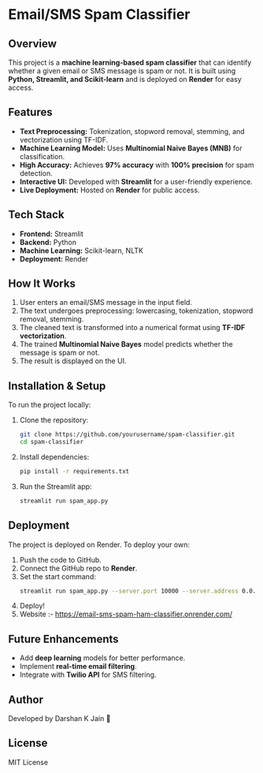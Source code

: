 # Email/SMS Spam Classifier

## Overview
This project is a **machine learning-based spam classifier** that can identify whether a given email or SMS message is spam or not. It is built using **Python, Streamlit, and Scikit-learn** and is deployed on **Render** for easy access.

## Features
- **Text Preprocessing:** Tokenization, stopword removal, stemming, and vectorization using TF-IDF.
- **Machine Learning Model:** Uses **Multinomial Naive Bayes (MNB)** for classification.
- **High Accuracy:** Achieves **97% accuracy** with **100% precision** for spam detection.
- **Interactive UI:** Developed with **Streamlit** for a user-friendly experience.
- **Live Deployment:** Hosted on **Render** for public access.

## Tech Stack
- **Frontend:** Streamlit
- **Backend:** Python
- **Machine Learning:** Scikit-learn, NLTK
- **Deployment:** Render

## How It Works
1. User enters an email/SMS message in the input field.
2. The text undergoes preprocessing: lowercasing, tokenization, stopword removal, stemming.
3. The cleaned text is transformed into a numerical format using **TF-IDF vectorization**.
4. The trained **Multinomial Naive Bayes** model predicts whether the message is spam or not.
5. The result is displayed on the UI.

## Installation & Setup
To run the project locally:

1. Clone the repository:
   ```bash
   git clone https://github.com/yourusername/spam-classifier.git
   cd spam-classifier
   ```
2. Install dependencies:
   ```bash
   pip install -r requirements.txt
   ```
3. Run the Streamlit app:
   ```bash
   streamlit run spam_app.py
   ```

## Deployment
The project is deployed on Render. To deploy your own:
1. Push the code to GitHub.
2. Connect the GitHub repo to **Render**.
3. Set the start command:
   ```bash
   streamlit run spam_app.py --server.port 10000 --server.address 0.0.0.0
   ```
4. Deploy!
5. Website :- https://email-sms-spam-ham-classifier.onrender.com/

## Future Enhancements
- Add **deep learning** models for better performance.
- Implement **real-time email filtering**.
- Integrate with **Twilio API** for SMS filtering.

## Author
Developed by Darshan K Jain 🚀

## License
MIT License

